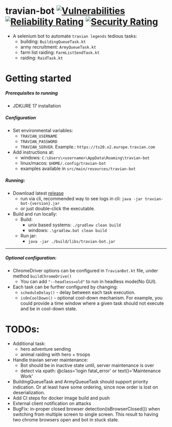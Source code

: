 # travian-bot [![Vulnerabilities](https://sonarcloud.io/api/project_badges/measure?project=dradzys_travian-bot&metric=vulnerabilities)](https://sonarcloud.io/summary/new_code?id=dradzys_travian-bot) [![Reliability Rating](https://sonarcloud.io/api/project_badges/measure?project=dradzys_travian-bot&metric=reliability_rating)](https://sonarcloud.io/summary/new_code?id=dradzys_travian-bot) [![Security Rating](https://sonarcloud.io/api/project_badges/measure?project=dradzys_travian-bot&metric=security_rating)](https://sonarcloud.io/summary/new_code?id=dradzys_travian-bot)

* A selenium bot to automate `travian legends` tedious tasks:
    * building: `BuildingQueueTask.kt`
    * army recruitment: `ArmyQueueTask.kt`
    * farm list raiding: `FarmListSendTask.kt`
    * raiding: `RaidTask.kt`

# Getting started

##### Prerequisites to running

* JDK/JRE 17 installation

##### Configuration

* Set environmental variables:
    * `TRAVIAN_USERNAME`
    * `TRAVIAN_PASSWORD`
    * `TRAVIAN_SERVER`. Example.: `https://ts20.x2.europe.travian.com`
* Add instructions at:
    * windows: `C:\Users\<username>\AppData\Roaming\travian-bot`
    * linux/macos: `$HOME/.config/travian-bot`
    * examples available in `src/main/resources/travian-bot`

##### Running:

* Download latest [release](https://github.com/dradzys/travian-bot/releases)
    * run via cli, recommended way to see logs in cli: `java -jar travian-bot-{version}.jar`
    * or just double-click the executable.
* Build and run locally:
    * Build:
        * unix based systems: `./gradlew clean build`
        * windows: `.\gradlew.bat clean build`
    * Run jar:
        * `java -jar ./build/libs/travian-bot.jar`

<hr>

##### Optional configuration:

* ChromeDriver options can be configured in `TravianBot.kt` file, under method `buildChromeDrive()`
    * You can add `"--headless=old"` to run in headless mode(No GUI).
* Each task can be further configured by changing:
    * `scheduleDelay()` - delay between each task execution.
    * `isOnCoolDown()` - optional cool-down mechanism. For example, you could provide a time
      window where a given task should not execute and be in cool-down state.

# TODOs:

* Additional task:
    * hero adventure sending
    * animal raiding with hero + troops
* Handle travian server maintenance:
    * Bot should be in inactive state until, server maintenance is over
    * detect via xpath: @class='login fatal_error' or text()='Maintenance Work'
* BuildingQueueTask and ArmyQueueTask should support priority indication. Or at least have some
  ordering, since now order is lost on deserialization.
* Add CI steps for docker image build and push
* External client notification on attacks
* BugFix: in-proper closed browser detection(isBrowserClosed()) when switching from multiple screen
  to single screen. This result to having two chrome browsers open and bot in stuck state.